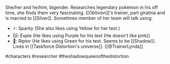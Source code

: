 She/her and he/him, bigender. Researches legendary pokemon in his off time, she finds them very fascinating.  [[Oblivion]]'s trainer, part giratina and is married to [[Silver]]. Sometimes member of her team will talk using:
- ⚡: Sparky (She also likes using Yellow for her text.)
- 🐱: Espie (He likes using Purple for his text (He doesn't like pink))
- 🦎: Riptor (He likes using Green for his text.
Seems to be [[Shadow]]. Lives in [[Taskforce Distortion's universe]]. [[@TrainerLynda]]

#characters #researcher #theshadowqueenofthedistortion 